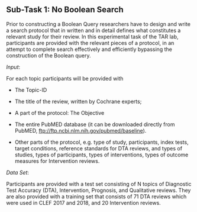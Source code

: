 ## Sub-Task 1: No Boolean Search

Prior to constructing a Boolean Query researchers have to design and write a search protocol that in written and in detail defines what constitutes a relevant study for their review. In this experimental task of the TAR lab, participants are provided with the relevant pieces of a protocol, in an attempt to complete search effectively and efficiently bypassing the construction of the Boolean query.

*Input*:

For each topic participants will be provided with
- The Topic-ID
- The title of the review, written by Cochrane experts;
- A part of the protocol: The Objective
- The entire PubMED database (it can be downloaded directly from PubMED, ftp://ftp.ncbi.nlm.nih.gov/pubmed/baseline).

- Other parts of the protocol, e.g. type of study, participants, index tests, target conditions, reference standards for DTA reviews, and types of studies, types of participants, types of interventions, types of outcome measures for Intervention reviews.

*Data Set*:

Participants are provided with a test set consisting of N topics of Diagnostic Test Accuracy (DTA), Intervention, Prognosis, and Qualitative reviews. They are also provided with a training set that consists of 71 DTA reviews which were used in CLEF 2017 and 2018, and 20 Intervention reviews.